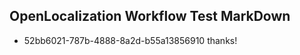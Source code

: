 ## OpenLocalization Workflow Test MarkDown
* 52bb6021-787b-4888-8a2d-b55a13856910 thanks!

<!--HONumber=Aug16_HO1-->


